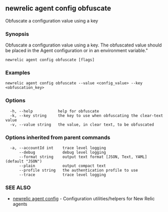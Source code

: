 ## newrelic agent config obfuscate

Obfuscate a configuration value using a key

### Synopsis

Obfuscate a configuration value using a key.  The obfuscated value
should be placed in the Agent configuration or in an environment variable." 


```
newrelic agent config obfuscate [flags]
```

### Examples

```
newrelic agent config obfuscate --value <config_value> --key <obfuscation_key>
```

### Options

```
  -h, --help           help for obfuscate
  -k, --key string     the key to use when obfuscating the clear-text value
  -v, --value string   the value, in clear text, to be obfuscated
```

### Options inherited from parent commands

```
  -a, --accountId int    trace level logging
      --debug            debug level logging
      --format string    output text format [JSON, Text, YAML] (default "JSON")
      --plain            output compact text
      --profile string   the authentication profile to use
      --trace            trace level logging
```

### SEE ALSO

* [newrelic agent config](newrelic_agent_config.md)	 - Configuration utilities/helpers for New Relic agents

